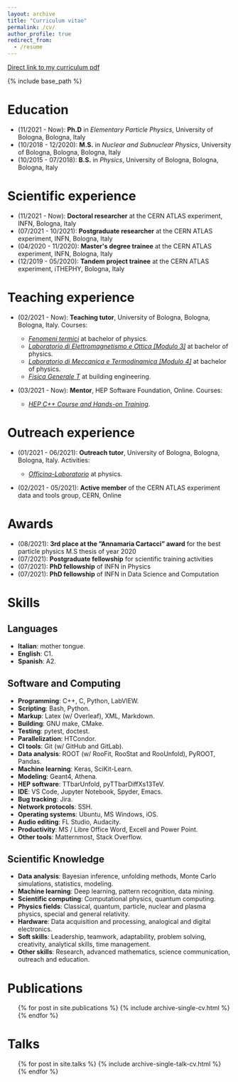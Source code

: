 ```yaml
---
layout: archive
title: "Curriculum vitae"
permalink: /cv/
author_profile: true
redirect_from:
  - /resume
---
```


[Direct link to my curriculum pdf](http://JustWhit3.github.io/files/cv.pdf)

{% include base_path %}

Education
======

* (11/2021 - Now): **Ph.D** in *Elementary Particle Physics*, University of Bologna, Bologna, Italy
* (10/2018 - 12/2020): **M.S.** in *Nuclear and Subnuclear Physics*, University of Bologna, Bologna, Bologna, Italy
* (10/2015 - 07/2018): **B.S.** in *Physics*, University of Bologna, Bologna, Bologna, Italy

Scientific experience
======

* (11/2021 - Now): **Doctoral researcher** at the CERN ATLAS experiment, INFN, Bologna, Italy
* (07/2021 - 10/2021): **Postgraduate researcher** at the CERN ATLAS experiment, INFN, Bologna, Italy
* (04/2020 - 11/2020): **Master's degree trainee** at the CERN ATLAS experiment, INFN, Bologna, Italy
* (12/2019 - 05/2020): **Tandem project trainee** at the CERN ATLAS experiment, iTHEPHY, Bologna, Italy

Teaching experience
======

* (02/2021 - Now): **Teaching tutor**, University of Bologna, Bologna, Bologna, Italy. Courses:
  * [*Fenomeni termici*](https://www.unibo.it/it/didattica/insegnamenti/insegnamento/2021/434312) at bachelor of physics.
  * [*Laboratorio di Elettromagnetismo e Ottica [Modulo 3]*](https://www.unibo.it/it/didattica/insegnamenti/insegnamento/2021/434322) at bachelor of physics.
  * [*Laboratorio di Meccanica e Termodinamica [Modulo 4]*](https://www.unibo.it/it/didattica/insegnamenti/insegnamento/2021/434313) at bachelor of physics.
  * [*Fisica Generale T*](https://www.unibo.it/it/didattica/insegnamenti/insegnamento/2020/414325) at building engineering.

* (03/2021 - Now): **Mentor**, HEP Software Foundation, Online. Courses:
  * [*HEP C++ Course and Hands-on Training*](https://indico.cern.ch/event/1019089/).

Outreach experience
======

* (01/2021 - 06/2021): **Outreach tutor**, University of Bologna, Bologna, Bologna, Italy. Activities:
  * [*Officina-Laboratorio*](http://www.pls.unibo.it/it/fisica/attivita/a.a.-2020-2021/laboratori-per-studenti/officina-laboratorio) at physics.

* (02/2021 - 05/2021): **Active member** of the CERN ATLAS experiment data and tools group, CERN, Online

Awards
======

* (08/2021): **3rd place at the ”Annamaria Cartacci” award** for the best particle physics M.S thesis of year 2020
* (07/2021): **Postgraduate fellowship** for scientific training activities
* (07/2021): **PhD fellowship** of INFN in Physics
* (07/2021): **PhD fellowship** of INFN in Data Science and Computation

Skills
======

## Languages

* **Italian**: mother tongue.
* **English**: C1.
* **Spanish**: A2.


## Software and Computing

* **Programming**: C++, C, Python, LabVIEW.
* **Scripting**: Bash, Python.
* **Markup**: Latex (w/ Overleaf), XML, Markdown.
* **Building**: GNU make, CMake.
* **Testing**: pytest, doctest.
* **Parallelization**: HTCondor.
* **CI tools**: Git (w/ GitHub and GitLab).
* **Data analysis**: ROOT (w/ RooFit, RooStat and RooUnfold), PyROOT, Pandas.
* **Machine learning**: Keras, SciKit-Learn.
* **Modeling**: Geant4, Athena.
* **HEP software**: TTbarUnfold, pyTTbarDiffXs13TeV.
* **IDE**: VS Code, Jupyter Notebook, Spyder, Emacs.
* **Bug tracking**: Jira.
* **Network protocols**: SSH.
* **Operating systems**: Ubuntu, MS Windows, iOS.
* **Audio editing**: FL Studio, Audacity.
* **Productivity**: MS / Libre Office Word, Excell and Power Point.
* **Other tools**: Matternmost, Stack Overflow.

## Scientific Knowledge

* **Data analysis**: Bayesian inference, unfolding methods, Monte Carlo simulations, statistics, modeling.
* **Machine learning**: Deep learning, pattern recognition, data mining.
* **Scientific computing**: Computational physics, quantum computing.
* **Physics fields**: Classical, quantum, particle, nuclear and plasma physics, special and general relativity.
* **Hardware**: Data acquisition and processing, analogical and digital electronics.
* **Soft skills**: Leadership, teamwork, adaptability, problem solving, creativity, analytical skills, time
management.
* **Other skills**:  Research, advanced mathematics, science communication, outreach and education.

Publications
======

  <ul>{% for post in site.publications %}
    {% include archive-single-cv.html %}
  {% endfor %}</ul>
  
Talks
======

  <ul>{% for post in site.talks %}
    {% include archive-single-talk-cv.html %}
  {% endfor %}</ul>
